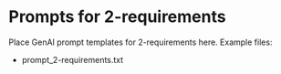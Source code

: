 # Prompts for 2-requirements

Place GenAI prompt templates for 2-requirements here. Example files:
- prompt_2-requirements.txt

